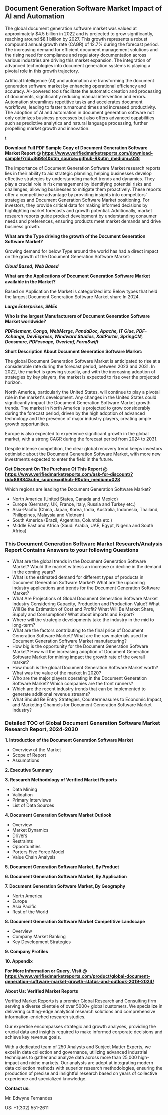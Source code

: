 <h2>Document Generation Software Market Impact of AI and Automation</h2><p>The global document generation software market was valued at approximately $4.5 billion in 2022 and is projected to grow significantly, reaching around $8.1 billion by 2027. This growth represents a robust compound annual growth rate (CAGR) of 12.7% during the forecast period. The increasing demand for efficient document management solutions and the rising need for compliance and regulatory documentation across various industries are driving this market expansion. The integration of advanced technologies into document generation systems is playing a pivotal role in this growth trajectory.</p><p>Artificial Intelligence (AI) and automation are transforming the document generation software market by enhancing operational efficiency and accuracy. AI-powered tools facilitate the automatic creation and processing of documents, significantly reducing manual intervention and errors. Automation streamlines repetitive tasks and accelerates document workflows, leading to faster turnaround times and increased productivity. The adoption of AI and automation in document generation software not only optimizes business processes but also offers advanced capabilities such as predictive analytics and natural language processing, further propelling market growth and innovation.</p>t</p><p id="" class=""><strong>Download Full PDF Sample Copy of Document Generation Software Market Report @ <a href="https://www.verifiedmarketreports.com/download-sample/?rid=86984&utm_source=github-R&utm_medium=028" target="_blank">https://www.verifiedmarketreports.com/download-sample/?rid=86984&utm_source=github-R&utm_medium=028</a></strong></p><p>The importance of&nbsp;Document Generation Software Market research reports lies in their ability to aid strategic planning, helping businesses develop effective strategies by understanding market trends and dynamics. They play a crucial role in risk management by identifying potential risks and challenges, allowing businesses to mitigate them proactively. These reports offer a competitive advantage by providing insights into competitors' strategies and Document Generation Software Market positioning. For investors, they provide critical data for making informed decisions by highlighting market forecasts and growth potential. Additionally, market research reports guide product development by understanding consumer needs and preferences, ensuring products meet market demands and drive business growth.</p><p><strong>What are the&nbsp;Type driving the growth of the Document Generation Software Market?</strong></p><p id="" class="">Growing demand for below Type around the world has had a direct impact on the growth of the Document Generation Software Market:</p><em><strong>Cloud Based, Web Based</strong></em></p><strong>What are the&nbsp;Applications&nbsp;of Document Generation Software Market available in the Market?</strong></p><p id="" class="">Based on Application the Market is categorized into Below types that held the largest Document Generation Software Market share In 2024.</p><em><strong>Large Enterprises, SMEs</strong></em></p><strong>Who is the largest Manufacturers of Document Generation Software Market worldwide?</strong></p><p><em><strong>PDFelement, Conga, WebMerge, PandaDoc, Apache, IT Glue, PDF-Xchange, DevExpress, Windward Studios, XaitPorter, SpringCM, Docsmore, PDFescape, Overleaf, FormSwift</strong></em></p><p id="" class=""><strong>Short Description About Document Generation Software Market:</strong></p><p>The global Document Generation Software Market is anticipated to rise at a considerable rate during the forecast period, between 2023 and 2031. In 2022, the market is growing steadily, and with the increasing adoption of strategies by key players, the market is expected to rise over the projected horizon.</p><p>North America, particularly the United States, will continue to play a pivotal role in the market's development. Any changes in the United States could significantly impact the Document Generation Software Market growth trends. The market in North America is projected to grow considerably during the forecast period, driven by the high adoption of advanced technology and the presence of major industry players, creating ample growth opportunities.</p><p>Europe is also expected to experience significant growth in the global market, with a strong CAGR during the forecast period from 2024 to 2031.</p><p>Despite intense competition, the clear global recovery trend keeps investors optimistic about the Document Generation Software Market, with more new investments expected to enter the field in the future.</p><p id="" class=""><strong>Get Discount On The Purchase Of This Report @ <a href="https://www.verifiedmarketreports.com/ask-for-discount/?rid=86984&utm_source=github-R&utm_medium=028" target="_blank">https://www.verifiedmarketreports.com/ask-for-discount/?rid=86984&utm_source=github-R&utm_medium=028</a></strong></p>Which regions are leading the Document Generation Software Market?</p><ul><li>North America (United States, Canada and Mexico)</li><li>Europe (Germany, UK, France, Italy, Russia and Turkey etc.)</li><li>Asia-Pacific (China, Japan, Korea, India, Australia, Indonesia, Thailand, Philippines, Malaysia and Vietnam)</li><li>South America (Brazil, Argentina, Columbia etc.)</li><li>Middle East and Africa (Saudi Arabia, UAE, Egypt, Nigeria and South Africa)</li></ul><h3 id="" class="">This Document Generation Software Market Research/Analysis Report Contains Answers to your following Questions</h3><ul><li>What are the global trends in the Document Generation Software Market? Would the market witness an increase or decline in the demand in the coming years?</li><li>What is the estimated demand for different types of products in Document Generation Software Market? What are the upcoming industry applications and trends for the Document Generation Software Market?</li><li>What Are Projections of Global Document Generation Software Market Industry Considering Capacity, Production and Production Value? What Will Be the Estimation of Cost and Profit? What Will Be Market Share, Supply and Consumption? What about imports and Export?</li><li>Where will the strategic developments take the industry in the mid to long-term?</li><li>What are the factors contributing to the final price of Document Generation Software Market? What are the raw materials used for Document Generation Software Market manufacturing?</li><li>How big is the opportunity for the Document Generation Software Market? How will the increasing adoption of Document Generation Software Market for mining impact the growth rate of the overall market?</li><li>How much is the global Document Generation Software Market worth? What was the value of the market In 2020?</li><li>Who are the major players operating in the Document Generation Software Market? Which companies are the front runners?</li><li>Which are the recent industry trends that can be implemented to generate additional revenue streams?</li><li>What Should Be Entry Strategies, Countermeasures to Economic Impact, and Marketing Channels for Document Generation Software Market Industry?</li></ul><h3 id="" class="">Detailed TOC of Global Document Generation Software Market Research Report, 2024-2030</h3><p id="" class=""><strong>1. Introduction of the Document Generation Software Market</strong></p><ul><li>Overview of the Market</li><li>Scope of Report</li><li>Assumptions</li></ul><p id="" class=""><strong>2. Executive Summary</strong></p><p id="" class=""><strong>3. Research Methodology of Verified Market Reports</strong></p><ul><li>Data Mining</li><li>Validation</li><li>Primary Interviews</li><li>List of Data Sources</li></ul><p id="" class=""><strong>4. Document Generation Software Market Outlook</strong></p><ul><li>Overview</li><li>Market Dynamics</li><li>Drivers</li><li>Restraints</li><li>Opportunities</li><li>Porters Five Force Model</li><li>Value Chain Analysis</li></ul><p id="" class=""><strong>5. Document Generation Software Market, By Product</strong></p><p id="" class=""><strong>6. Document Generation Software Market, By Application</strong></p><p id="" class=""><strong>7. Document Generation Software Market, By Geography</strong></p><ul><li>North America</li><li>Europe</li><li>Asia Pacific</li><li>Rest of the World</li></ul><p id="" class=""><strong>8. Document Generation Software Market Competitive Landscape</strong></p><ul><li>Overview</li><li>Company Market Ranking</li><li>Key Development Strategies</li></ul><p id="" class=""><strong>9. Company Profiles</strong></p><p id="" class=""><strong>10. Appendix</strong></p><p id="" class=""><strong>For More Information or Query, Visit @ <a href="https://www.verifiedmarketreports.com/product/global-document-generation-software-market-growth-status-and-outlook-2019-2024/" target="_blank">https://www.verifiedmarketreports.com/product/global-document-generation-software-market-growth-status-and-outlook-2019-2024/</a></strong></p><p id="" class=""><strong>About Us: Verified Market Reports</strong></p><p id="" class="">Verified Market Reports is a premier Global Research and Consulting firm serving a diverse clientele of over 5000+ global customers. We specialize in delivering cutting-edge analytical research solutions and comprehensive information-enriched research studies.</p><p id="" class="">Our expertise encompasses strategic and growth analyses, providing the crucial data and insights required to make informed corporate decisions and achieve key revenue goals.</p><p id="" class="">With a dedicated team of 250 Analysts and Subject Matter Experts, we excel in data collection and governance, utilizing advanced industrial techniques to gather and analyze data across more than 25,000 high-impact and niche markets. Our analysts are adept at integrating modern data collection methods with superior research methodologies, ensuring the production of precise and insightful research based on years of collective experience and specialized knowledge.</p><p id="" class=""><strong>Contact us:</strong></p><p id="" class="">Mr. Edwyne Fernandes</p><p id="" class="">US: +1(302) 551-2611</p>